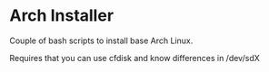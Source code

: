 # Arch Installer

Couple of bash scripts to install base Arch Linux.

Requires that you can use cfdisk and know differences in /dev/sdX
